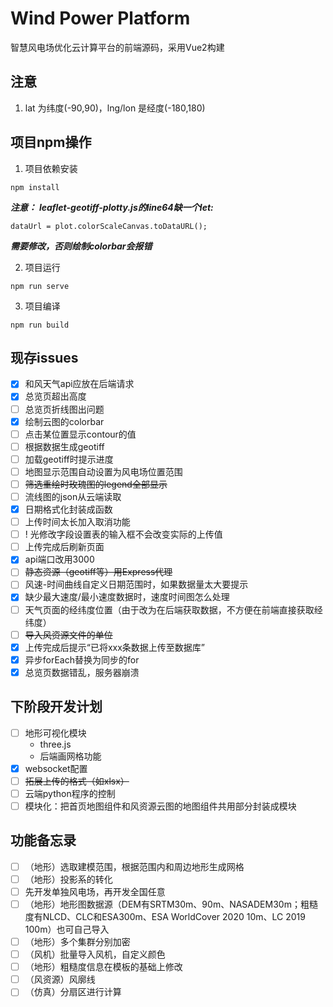 # Wind Power Platform

  智慧风电场优化云计算平台的前端源码，采用Vue2构建

## 注意
  1. lat 为纬度(-90,90)，lng/lon 是经度(-180,180)

## 项目npm操作
  1. 项目依赖安装
  ```
  npm install
  ```
  ***注意：***
  ***leaflet-geotiff-plotty.js的line64缺一个let:***

  `dataUrl = plot.colorScaleCanvas.toDataURL();`
  
  ***需要修改，否则绘制colorbar会报错***

  2. 项目运行
  ```
  npm run serve
  ```

  3. 项目编译
  ```
  npm run build
  ```
## 现存issues
  - [x] 和风天气api应放在后端请求
  - [x] 总览页超出高度
  - [ ] 总览页折线图出问题
  - [x] 绘制云图的colorbar
  - [ ] 点击某位置显示contour的值
  - [ ] 根据数据生成geotiff
  - [ ] 加载geotiff时提示进度
  - [ ] 地图显示范围自动设置为风电场位置范围
  - [ ] ~~筛选重绘时玫瑰图的legend全部显示~~
  - [ ] 流线图的json从云端读取
  - [x] 日期格式化封装成函数
  - [ ] 上传时间太长加入取消功能
  - [ ] ! 光修改字段设置表的输入框不会改变实际的上传值
  - [ ] 上传完成后刷新页面
  - [x] api端口改用3000
  - [ ] ~~静态资源（geotiff等）用Express代理~~
  - [ ] 风速-时间曲线自定义日期范围时，如果数据量太大要提示
  - [x] 缺少最大速度/最小速度数据时，速度时间图怎么处理
  - [ ] 天气页面的经纬度位置（由于改为在后端获取数据，不方便在前端直接获取经纬度）
  - [ ] ~~导入风资源文件的单位~~
  - [x] 上传完成后提示“已将xxx条数据上传至数据库”
  - [x] 异步forEach替换为同步的for
  - [x] 总览页数据错乱，服务器崩溃

## 下阶段开发计划
  - [ ] 地形可视化模块
    - three.js
    - 后端画网格功能
  - [x] websocket配置
  - [ ] ~~拓展上传的格式（如xlsx）~~
  - [ ] 云端python程序的控制
  - [ ] 模块化：把首页地图组件和风资源云图的地图组件共用部分封装成模块

## 功能备忘录
  - [ ] （地形）选取建模范围，根据范围内和周边地形生成网格
  - [ ] （地形）投影系的转化
  - [ ] 先开发单独风电场，再开发全国任意
  - [ ] （地形）地形图数据源（DEM有SRTM30m、90m、NASADEM30m；粗糙度有NLCD、CLC和ESA300m、ESA WorldCover 2020 10m、LC 2019 100m）也可自己导入
  - [ ] （地形）多个集群分别加密
  - [ ] （风机）批量导入风机，自定义颜色
  - [ ] （地形）粗糙度信息在模板的基础上修改
  - [ ] （风资源）风廓线
  - [ ] （仿真）分扇区进行计算